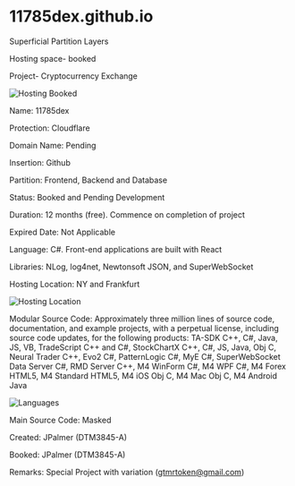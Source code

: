 # 11785dex.github.io
Superficial Partition Layers 

Hosting space- booked

Project- Cryptocurrency Exchange

![Hosting Booked](https://iceplatoon.com/wp-content/uploads/2019/08/How-To-Choose-The-Best-Hosting.png)

Name: 11785dex

Protection: Cloudflare

Domain Name: Pending

Insertion: Github

Partition: Frontend, Backend and Database

Status: Booked and Pending Development

Duration: 12 months (free). Commence on completion of project

Expired Date: Not Applicable

Language: C#. Front-end applications are built with React

Libraries: NLog, log4net, Newtonsoft JSON, and SuperWebSocket

Hosting Location: NY and Frankfurt

![Hosting Location](http://www.97cents.net/wp-content/uploads/2015/09/cloudflare-network-map.png)

Modular Source Code: Approximately three million lines of source code, documentation, and example projects, with a perpetual license, including source code updates, for the following products: TA-SDK C++, C#, Java, JS, VB, TradeScript C++ and C#, StockChartX C++, C#, JS, Java, Obj C, Neural Trader C++, Evo2 C#, PatternLogic C#, MyE C#, SuperWebSocket Data Server C#, RMD Server C++, M4 WinForm C#, M4 WPF C#, M4 Forex HTML5, M4 Standard HTML5, M4 iOS Obj C, M4 Mac Obj C, M4 Android Java

![Languages](https://zdnet1.cbsistatic.com/hub/i/r/2016/09/23/0bd0ce11-0fdc-4075-8566-2f6ede95a310/resize/770xauto/a0fbc332259076fdab94efe4d002ff9f/combined-chart-a.jpg)

Main Source Code: Masked

Created: JPalmer (DTM3845-A)

Booked: JPalmer (DTM3845-A)

Remarks: Special Project with variation (gtmrtoken@gmail.com)
